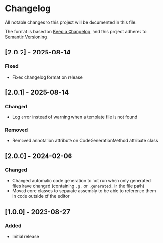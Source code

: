 # Changelog

All notable changes to this project will be documented in this file.

The format is based on [Keep a Changelog](https://keepachangelog.com/en/1.0.0/),
and this project adheres to [Semantic Versioning](https://semver.org/spec/v2.0.0.html).

## [2.0.2] - 2025-08-14

### Fixed

- Fixed changelog format on release

## [2.0.1] - 2025-08-14

### Changed

- Log error instead of warning when a template file is not found

### Removed

- Removed annotation attribute on CodeGenerationMethod attribute class

## [2.0.0] - 2024-02-06

### Changed

- Changed automatic code generation to not run when only generated files have changed (containing `.g.` or `.generated.` in the file path)
- Moved core classes to separate assembly to be able to reference them in code outside of the editor

## [1.0.0] - 2023-08-27

### Added

- Initial release
